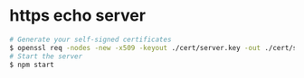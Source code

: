# https echo server

```bash
# Generate your self-signed certificates
$ openssl req -nodes -new -x509 -keyout ./cert/server.key -out ./cert/server.cert
# Start the server
$ npm start
```
